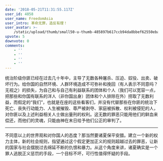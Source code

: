 ```yaml
---
date: '2018-05-21T11:31:55.117Z'
user_id: 4858
user_name: FreedomAsia
user_intro: 革命无罪，造反有理！
user_avatar: >-
    /static/upload/thumb/small50-u-thumb-485897b617ccb94da8bbef62550eba25a7dc9940f425.png
upvote: 5
downvote: 0
comments:
    - ''
    - ''
    - ''
    - ''
---
```


统治阶级你匪已经在过去几十年中，主导了无数各种屠杀、压迫、奴役、出卖、破坏行为。给你国的自然环境、人群环境造成不可弥补和挽回（有人表示不同意吗？无视之）的损失，为自己和与自己有利益联系的团体和个人（我们可以宽容一点，把那些和你国有联系的洋人（非你国出身）团体和个人排除在外）捞取了无数利益，而假定的“我们”，也就是在座的这些看客们，并没有代替那些在你匪的统治下死亡、丧失行动能力、人生被摧毁、尊严被剥夺、家庭被拆散、权利被侵犯的人，对你匪以及上述利益相关人士做出量刑的权利。这无数的罪恶只能用他们的鲜血来偿还，而他们的灵魂，只能由神在末日给予他们公正的审判了。

---

不同意以上的世界观和对你国人的态度？那当然要诸夏保平安腊。建立一个新的权力主体，新的社会规则，指望通过这个假定更加正义的规则超越过去的罪恶，让新的国家与社会摆脱过去绵延不断的仇恨和暴力。从这个角度来讲，诸夏确实是一个罪人逃脱正义惩罚的手段，一个目标不坏，可行性值得怀疑的手段。

